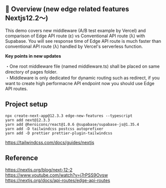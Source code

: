 ## 🦊 Overview (new edge related features Nextjs12.2〜)
This demo covers new middleware (A/B test example by Vercel) and comparison of Edge API route (ε) vs Conventional API route (λ) with Supabase.
 You will see response time of Edge API route is much faster than conventional API route (λ) handled by Vercel's serverless function.  

__Key points in new updates__  
  
・One root middleware file (named middleware.ts) shall be placed on same directory of pages folder.  
・Middleware is only dedicated for dynamic routing such as redirect, if you want to create high performacne API endpoint now you should use Edge API routes.

## Project setup
~~~
npx create-next-app@12.3.3 edge-new-features --typescript
yarn add next@12.3.3
yarn add @heroicons/react@1.0.6 @supabase/supabase-js@1.35.4  
yarn add -D tailwindcss postcss autoprefixer  
yarn add -D prettier prettier-plugin-tailwindcss  
~~~
https://tailwindcss.com/docs/guides/nextjs

## Reference

https://nextjs.org/blog/next-12-2  
https://www.youtube.com/watch?v=j7rPSS9Ovsw  
https://nextjs.org/docs/api-routes/edge-api-routes
